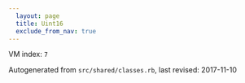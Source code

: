 ```yaml
---
  layout: page
  title: Uint16
  exclude_from_nav: true
---
```


VM index: `7`

Autogenerated from `src/shared/classes.rb`, last revised: 2017-11-10
